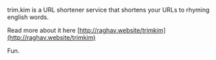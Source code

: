 trim.kim is a URL shortener service that shortens your URLs to rhyming english words. 


Read more about it here [http://raghav.website/trimkim](http://raghav.website/trimkim)


Fun.
